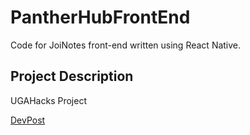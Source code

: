 # PantherHubFrontEnd
Code for JoiNotes front-end written using React Native.

## Project Description
UGAHacks Project

[DevPost](https://devpost.com/software/joinotes)
